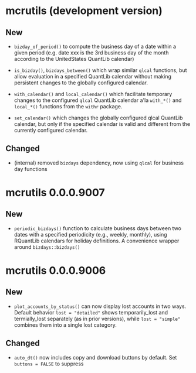 # mcrutils (development version)

## New
- `bizday_of_period()` to compute the business day of a date within a given
period (e.g. date xxx is the 3rd business day of the month according to the 
UnitedStates QuantLib calendar)

- `is_bizday()`, `bizdays_between()` which wrap similar `qlcal` functions, but
allow evaluation in a specified QuantLib calendar without making persistent 
changes to the globally configured calendar.

- `with_calendar()` and `local_calendar()` which facilitate temporary changes to 
the configured `qlcal` QuantLib calendar a'la `with_*()` and `local_*()` 
functions from the `withr` package.

- `set_calendar()` which changes the globally configured qlcal QuantLib calendar, 
but only if the specified calendar is valid and different from the
currently configured calendar.

## Changed

- (internal) removed `bizdays` dependency, now using `qlcal` for business day 
functions


# mcrutils 0.0.0.9007

## New

- `periodic_bizdays()` function to calculate business days between two dates
with a specified periodicity (e.g., weekly, monthly), using RQuantLib calendars
for holiday definitions. A convenience wrapper around `bizdays::bizdays()`


# mcrutils 0.0.0.9006

## New

-   `plot_accounts_by_status()` can now display lost accounts in two
    ways. Default behavior `lost = "detailed"` shows temporarily_lost
    and termially_lost separately (as in prior versions), while
    `lost = "simple"` combines them into a single lost category.

## Changed

-   `auto_dt()` now includes copy and download buttons by default. Set
    `buttons = FALSE` to suppress
